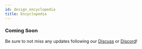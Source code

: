 ```yaml
---
id: design_encyclopedia
title: Encyclopedia
---
```


### Coming Soon
Be sure to not miss any updates following our [Discuss](https://discuss.animeshon.com) or [Discord](https://discord.com/invite/WvNsjtR)!